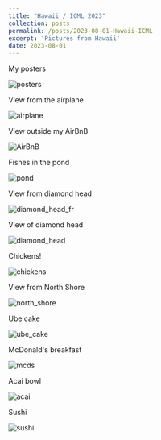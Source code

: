 ```yaml
---
title: "Hawaii / ICML 2023"
collection: posts
permalink: /posts/2023-08-01-Hawaii-ICML
excerpt: 'Pictures from Hawaii'
date: 2023-08-01
---
```


My posters

![posters](/images/Hawaii_ICML/365232921_6392240480831296_5791298271175306065_n_6392237314164946.jpg)

View from the airplane

![airplane](/images/Hawaii_ICML/363433691_6392239840831360_4269591868286802768_n_6392235890831755.jpg)

View outside my AirBnB

![AirBnB](/images/Hawaii_ICML/365230932_6392240084164669_1360966699775965405_n_6392236897498321.jpg)

Fishes in the pond

![pond](/images/Hawaii_ICML/365312740_6392240590831285_8099540421698766063_n_6392237390831605.jpg)

View from diamond head

![diamond_head_fr](/images/Hawaii_ICML/365238699_6392240227497988_11532582121522487_n_6392237077498303.jpg)

View of diamond head

![diamond_head](/images/Hawaii_ICML/365173857_6392240880831256_6034701674532308691_n_6392237817498229.jpg)

Chickens!

![chickens](/images/Hawaii_ICML/365211311_6392240614164616_201436757542471400_n_6392237440831600.jpg)

View from North Shore

![north_shore](/images/Hawaii_ICML/365083328_6392240447497966_261985190140460670_n_6392237250831619.jpg)

Ube cake

![ube_cake](/images/Hawaii_ICML/364762712_6392240314164646_1451956295876625596_n_6392237190831625.jpg)

McDonald's breakfast

![mcds](/images/Hawaii_ICML/362949643_6392245257497485_8628983304632082247_n_6392245277497483.jpg)

Acai bowl

![acai](/images/Hawaii_ICML/365252887_6392241090831235_4551379042340733638_n_6392238017498209.jpg)

Sushi

![sushi](/images/Hawaii_ICML/365287294_6392241124164565_3669524567548101590_n_6392238084164869.jpg)